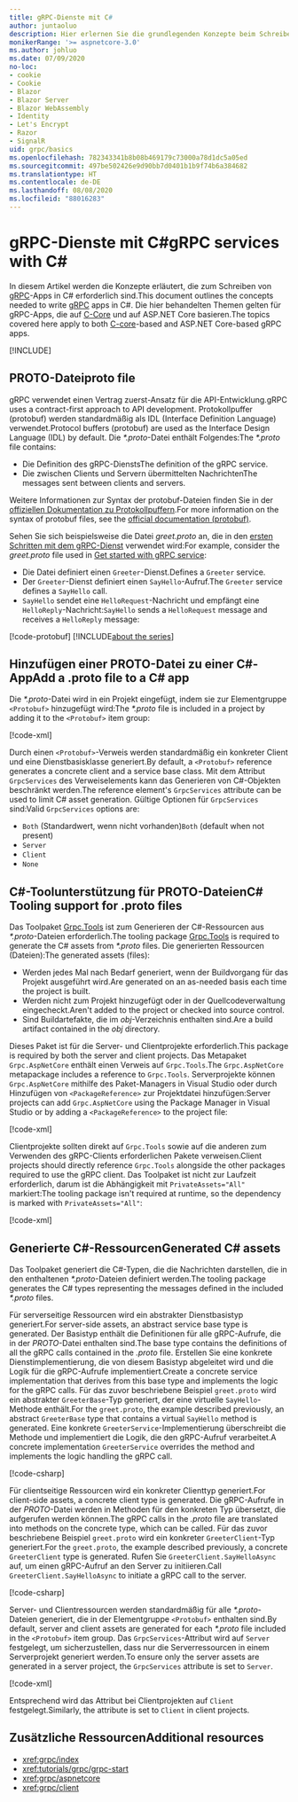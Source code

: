 ```yaml
---
title: gRPC-Dienste mit C#
author: juntaoluo
description: Hier erlernen Sie die grundlegenden Konzepte beim Schreiben von gRPC-Diensten mit C#.
monikerRange: '>= aspnetcore-3.0'
ms.author: johluo
ms.date: 07/09/2020
no-loc:
- cookie
- Cookie
- Blazor
- Blazor Server
- Blazor WebAssembly
- Identity
- Let's Encrypt
- Razor
- SignalR
uid: grpc/basics
ms.openlocfilehash: 782343341b8b08b469179c73000a78d1dc5a05ed
ms.sourcegitcommit: 497be502426e9d90bb7d0401b1b9f74b6a384682
ms.translationtype: HT
ms.contentlocale: de-DE
ms.lasthandoff: 08/08/2020
ms.locfileid: "88016283"
---
```

# <a name="grpc-services-with-c"></a><span data-ttu-id="8713c-103">gRPC-Dienste mit C\#</span><span class="sxs-lookup"><span data-stu-id="8713c-103">gRPC services with C\#</span></span>

<span data-ttu-id="8713c-104">In diesem Artikel werden die Konzepte erläutert, die zum Schreiben von [gRPC](https://grpc.io/docs/guides/)-Apps in C# erforderlich sind.</span><span class="sxs-lookup"><span data-stu-id="8713c-104">This document outlines the concepts needed to write [gRPC](https://grpc.io/docs/guides/) apps in C#.</span></span> <span data-ttu-id="8713c-105">Die hier behandelten Themen gelten für gRPC-Apps, die auf [C-Core](https://grpc.io/blog/grpc-stacks) und auf ASP.NET Core basieren.</span><span class="sxs-lookup"><span data-stu-id="8713c-105">The topics covered here apply to both [C-core](https://grpc.io/blog/grpc-stacks)-based and ASP.NET Core-based gRPC apps.</span></span>

[!INCLUDE[](~/includes/gRPCazure.md)]

## <a name="proto-file"></a><span data-ttu-id="8713c-106">PROTO-Datei</span><span class="sxs-lookup"><span data-stu-id="8713c-106">proto file</span></span>

<span data-ttu-id="8713c-107">gRPC verwendet einen Vertrag zuerst-Ansatz für die API-Entwicklung.</span><span class="sxs-lookup"><span data-stu-id="8713c-107">gRPC uses a contract-first approach to API development.</span></span> <span data-ttu-id="8713c-108">Protokollpuffer (protobuf) werden standardmäßig als IDL (Interface Definition Language) verwendet.</span><span class="sxs-lookup"><span data-stu-id="8713c-108">Protocol buffers (protobuf) are used as the Interface Design Language (IDL) by default.</span></span> <span data-ttu-id="8713c-109">Die *\*.proto*-Datei enthält Folgendes:</span><span class="sxs-lookup"><span data-stu-id="8713c-109">The *\*.proto* file contains:</span></span>

* <span data-ttu-id="8713c-110">Die Definition des gRPC-Diensts</span><span class="sxs-lookup"><span data-stu-id="8713c-110">The definition of the gRPC service.</span></span>
* <span data-ttu-id="8713c-111">Die zwischen Clients und Servern übermittelten Nachrichten</span><span class="sxs-lookup"><span data-stu-id="8713c-111">The messages sent between clients and servers.</span></span>

<span data-ttu-id="8713c-112">Weitere Informationen zur Syntax der protobuf-Dateien finden Sie in der [offiziellen Dokumentation zu Protokollpuffern](https://developers.google.com/protocol-buffers/docs/proto3).</span><span class="sxs-lookup"><span data-stu-id="8713c-112">For more information on the syntax of protobuf files, see the [official documentation (protobuf)](https://developers.google.com/protocol-buffers/docs/proto3).</span></span>

<span data-ttu-id="8713c-113">Sehen Sie sich beispielsweise die Datei *greet.proto* an, die in den [ersten Schritten mit dem gRPC-Dienst](xref:tutorials/grpc/grpc-start) verwendet wird:</span><span class="sxs-lookup"><span data-stu-id="8713c-113">For example, consider the *greet.proto* file used in [Get started with gRPC service](xref:tutorials/grpc/grpc-start):</span></span>

* <span data-ttu-id="8713c-114">Die Datei definiert einen `Greeter`-Dienst.</span><span class="sxs-lookup"><span data-stu-id="8713c-114">Defines a `Greeter` service.</span></span>
* <span data-ttu-id="8713c-115">Der `Greeter`-Dienst definiert einen `SayHello`-Aufruf.</span><span class="sxs-lookup"><span data-stu-id="8713c-115">The `Greeter` service defines a `SayHello` call.</span></span>
* <span data-ttu-id="8713c-116">`SayHello` sendet eine `HelloRequest`-Nachricht und empfängt eine `HelloReply`-Nachricht:</span><span class="sxs-lookup"><span data-stu-id="8713c-116">`SayHello` sends a `HelloRequest` message and receives a `HelloReply` message:</span></span>

[!code-protobuf[](~/tutorials/grpc/grpc-start/sample/GrpcGreeter/Protos/greet.proto)]
[!INCLUDE[about the series](~/includes/code-comments-loc.md)]

## <a name="add-a-proto-file-to-a-c-app"></a><span data-ttu-id="8713c-117">Hinzufügen einer PROTO-Datei zu einer C\#-App</span><span class="sxs-lookup"><span data-stu-id="8713c-117">Add a .proto file to a C\# app</span></span>

<span data-ttu-id="8713c-118">Die *\*.proto*-Datei wird in ein Projekt eingefügt, indem sie zur Elementgruppe `<Protobuf>` hinzugefügt wird:</span><span class="sxs-lookup"><span data-stu-id="8713c-118">The *\*.proto* file is included in a project by adding it to the `<Protobuf>` item group:</span></span>

[!code-xml[](~/tutorials/grpc/grpc-start/sample/GrpcGreeter/GrpcGreeter.csproj?highlight=2&range=7-9)]

<span data-ttu-id="8713c-119">Durch einen `<Protobuf>`-Verweis werden standardmäßig ein konkreter Client und eine Dienstbasisklasse generiert.</span><span class="sxs-lookup"><span data-stu-id="8713c-119">By default, a `<Protobuf>` reference generates a concrete client and a service base class.</span></span> <span data-ttu-id="8713c-120">Mit dem Attribut `GrpcServices` des Verweiselements kann das Generieren von C#-Objekten beschränkt werden.</span><span class="sxs-lookup"><span data-stu-id="8713c-120">The reference element's `GrpcServices` attribute can be used to limit C# asset generation.</span></span> <span data-ttu-id="8713c-121">Gültige Optionen für `GrpcServices` sind:</span><span class="sxs-lookup"><span data-stu-id="8713c-121">Valid `GrpcServices` options are:</span></span>

* <span data-ttu-id="8713c-122">`Both` (Standardwert, wenn nicht vorhanden)</span><span class="sxs-lookup"><span data-stu-id="8713c-122">`Both` (default when not present)</span></span>
* `Server`
* `Client`
* `None`

## <a name="c-tooling-support-for-proto-files"></a><span data-ttu-id="8713c-123">C#-Toolunterstützung für PROTO-Dateien</span><span class="sxs-lookup"><span data-stu-id="8713c-123">C# Tooling support for .proto files</span></span>

<span data-ttu-id="8713c-124">Das Toolpaket [Grpc.Tools](https://www.nuget.org/packages/Grpc.Tools/) ist zum Generieren der C#-Ressourcen aus *\*.proto*-Dateien erforderlich.</span><span class="sxs-lookup"><span data-stu-id="8713c-124">The tooling package [Grpc.Tools](https://www.nuget.org/packages/Grpc.Tools/) is required to generate the C# assets from *\*.proto* files.</span></span> <span data-ttu-id="8713c-125">Die generierten Ressourcen (Dateien):</span><span class="sxs-lookup"><span data-stu-id="8713c-125">The generated assets (files):</span></span>

* <span data-ttu-id="8713c-126">Werden jedes Mal nach Bedarf generiert, wenn der Buildvorgang für das Projekt ausgeführt wird.</span><span class="sxs-lookup"><span data-stu-id="8713c-126">Are generated on an as-needed basis each time the project is built.</span></span>
* <span data-ttu-id="8713c-127">Werden nicht zum Projekt hinzugefügt oder in der Quellcodeverwaltung eingecheckt.</span><span class="sxs-lookup"><span data-stu-id="8713c-127">Aren't added to the project or checked into source control.</span></span>
* <span data-ttu-id="8713c-128">Sind Buildartefakte, die im *obj*-Verzeichnis enthalten sind.</span><span class="sxs-lookup"><span data-stu-id="8713c-128">Are a build artifact contained in the *obj* directory.</span></span>

<span data-ttu-id="8713c-129">Dieses Paket ist für die Server- und Clientprojekte erforderlich.</span><span class="sxs-lookup"><span data-stu-id="8713c-129">This package is required by both the server and client projects.</span></span> <span data-ttu-id="8713c-130">Das Metapaket `Grpc.AspNetCore` enthält einen Verweis auf `Grpc.Tools`.</span><span class="sxs-lookup"><span data-stu-id="8713c-130">The `Grpc.AspNetCore` metapackage includes a reference to `Grpc.Tools`.</span></span> <span data-ttu-id="8713c-131">Serverprojekte können `Grpc.AspNetCore` mithilfe des Paket-Managers in Visual Studio oder durch Hinzufügen von `<PackageReference>` zur Projektdatei hinzufügen:</span><span class="sxs-lookup"><span data-stu-id="8713c-131">Server projects can add `Grpc.AspNetCore` using the Package Manager in Visual Studio or by adding a `<PackageReference>` to the project file:</span></span>

[!code-xml[](~/tutorials/grpc/grpc-start/sample/GrpcGreeter/GrpcGreeter.csproj?highlight=1&range=12)]

<span data-ttu-id="8713c-132">Clientprojekte sollten direkt auf `Grpc.Tools` sowie auf die anderen zum Verwenden des gRPC-Clients erforderlichen Pakete verweisen.</span><span class="sxs-lookup"><span data-stu-id="8713c-132">Client projects should directly reference `Grpc.Tools` alongside the other packages required to use the gRPC client.</span></span> <span data-ttu-id="8713c-133">Das Toolpaket ist nicht zur Laufzeit erforderlich, darum ist die Abhängigkeit mit `PrivateAssets="All"` markiert:</span><span class="sxs-lookup"><span data-stu-id="8713c-133">The tooling package isn't required at runtime, so the dependency is marked with `PrivateAssets="All"`:</span></span>

[!code-xml[](~/tutorials/grpc/grpc-start/sample/GrpcGreeterClient/GrpcGreeterClient.csproj?highlight=3&range=9-11)]

## <a name="generated-c-assets"></a><span data-ttu-id="8713c-134">Generierte C#-Ressourcen</span><span class="sxs-lookup"><span data-stu-id="8713c-134">Generated C# assets</span></span>

<span data-ttu-id="8713c-135">Das Toolpaket generiert die C#-Typen, die die Nachrichten darstellen, die in den enthaltenen *\*.proto*-Dateien definiert werden.</span><span class="sxs-lookup"><span data-stu-id="8713c-135">The tooling package generates the C# types representing the messages defined in the included *\*.proto* files.</span></span>

<span data-ttu-id="8713c-136">Für serverseitige Ressourcen wird ein abstrakter Dienstbasistyp generiert.</span><span class="sxs-lookup"><span data-stu-id="8713c-136">For server-side assets, an abstract service base type is generated.</span></span> <span data-ttu-id="8713c-137">Der Basistyp enthält die Definitionen für alle gRPC-Aufrufe, die in der *PROTO*-Datei enthalten sind.</span><span class="sxs-lookup"><span data-stu-id="8713c-137">The base type contains the definitions of all the gRPC calls contained in the *.proto* file.</span></span> <span data-ttu-id="8713c-138">Erstellen Sie eine konkrete Dienstimplementierung, die von diesem Basistyp abgeleitet wird und die Logik für die gRPC-Aufrufe implementiert.</span><span class="sxs-lookup"><span data-stu-id="8713c-138">Create a concrete service implementation that derives from this base type and implements the logic for the gRPC calls.</span></span> <span data-ttu-id="8713c-139">Für das zuvor beschriebene Beispiel `greet.proto` wird ein abstrakter `GreeterBase`-Typ generiert, der eine virtuelle `SayHello`-Methode enthält.</span><span class="sxs-lookup"><span data-stu-id="8713c-139">For the `greet.proto`, the example described previously, an abstract `GreeterBase` type that contains a virtual `SayHello` method is generated.</span></span> <span data-ttu-id="8713c-140">Eine konkrete `GreeterService`-Implementierung überschreibt die Methode und implementiert die Logik, die den gRPC-Aufruf verarbeitet.</span><span class="sxs-lookup"><span data-stu-id="8713c-140">A concrete implementation `GreeterService` overrides the method and implements the logic handling the gRPC call.</span></span>

[!code-csharp[](~/tutorials/grpc/grpc-start/sample/GrpcGreeter/Services/GreeterService.cs?name=snippet)]

<span data-ttu-id="8713c-141">Für clientseitige Ressourcen wird ein konkreter Clienttyp generiert.</span><span class="sxs-lookup"><span data-stu-id="8713c-141">For client-side assets, a concrete client type is generated.</span></span> <span data-ttu-id="8713c-142">Die gRPC-Aufrufe in der *PROTO*-Datei werden in Methoden für den konkreten Typ übersetzt, die aufgerufen werden können.</span><span class="sxs-lookup"><span data-stu-id="8713c-142">The gRPC calls in the *.proto* file are translated into methods on the concrete type, which can be called.</span></span> <span data-ttu-id="8713c-143">Für das zuvor beschriebene Beispiel `greet.proto` wird ein konkreter `GreeterClient`-Typ generiert.</span><span class="sxs-lookup"><span data-stu-id="8713c-143">For the `greet.proto`, the example described previously, a concrete `GreeterClient` type is generated.</span></span> <span data-ttu-id="8713c-144">Rufen Sie `GreeterClient.SayHelloAsync` auf, um einen gRPC-Aufruf an den Server zu initiieren.</span><span class="sxs-lookup"><span data-stu-id="8713c-144">Call `GreeterClient.SayHelloAsync` to initiate a gRPC call to the server.</span></span>

[!code-csharp[](~/tutorials/grpc/grpc-start/sample/GrpcGreeterClient/Program.cs?name=snippet)]

<span data-ttu-id="8713c-145">Server- und Clientressourcen werden standardmäßig für alle *\*.proto*-Dateien generiert, die in der Elementgruppe `<Protobuf>` enthalten sind.</span><span class="sxs-lookup"><span data-stu-id="8713c-145">By default, server and client assets are generated for each *\*.proto* file included in the `<Protobuf>` item group.</span></span> <span data-ttu-id="8713c-146">Das `GrpcServices`-Attribut wird auf `Server` festgelegt, um sicherzustellen, dass nur die Serverressourcen in einem Serverprojekt generiert werden.</span><span class="sxs-lookup"><span data-stu-id="8713c-146">To ensure only the server assets are generated in a server project, the `GrpcServices` attribute is set to `Server`.</span></span>

[!code-xml[](~/tutorials/grpc/grpc-start/sample/GrpcGreeter/GrpcGreeter.csproj?highlight=2&range=7-9)]

<span data-ttu-id="8713c-147">Entsprechend wird das Attribut bei Clientprojekten auf `Client` festgelegt.</span><span class="sxs-lookup"><span data-stu-id="8713c-147">Similarly, the attribute is set to `Client` in client projects.</span></span>

## <a name="additional-resources"></a><span data-ttu-id="8713c-148">Zusätzliche Ressourcen</span><span class="sxs-lookup"><span data-stu-id="8713c-148">Additional resources</span></span>

* <xref:grpc/index>
* <xref:tutorials/grpc/grpc-start>
* <xref:grpc/aspnetcore>
* <xref:grpc/client>
